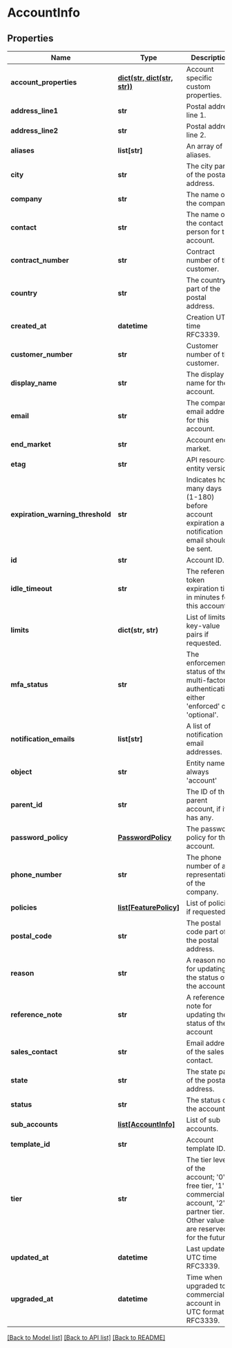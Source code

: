 # AccountInfo

## Properties
Name | Type | Description | Notes
------------ | ------------- | ------------- | -------------
**account_properties** | [**dict(str, dict(str, str))**](dict.md) | Account specific custom properties. | [optional] 
**address_line1** | **str** | Postal address line 1. | [optional] 
**address_line2** | **str** | Postal address line 2. | [optional] 
**aliases** | **list[str]** | An array of aliases. | 
**city** | **str** | The city part of the postal address. | [optional] 
**company** | **str** | The name of the company. | [optional] 
**contact** | **str** | The name of the contact person for this account. | [optional] 
**contract_number** | **str** | Contract number of the customer. | [optional] 
**country** | **str** | The country part of the postal address. | [optional] 
**created_at** | **datetime** | Creation UTC time RFC3339. | [optional] 
**customer_number** | **str** | Customer number of the customer. | [optional] 
**display_name** | **str** | The display name for the account. | [optional] 
**email** | **str** | The company email address for this account. | [optional] 
**end_market** | **str** | Account end market. | 
**etag** | **str** | API resource entity version. | 
**expiration_warning_threshold** | **str** | Indicates how many days (1-180) before account expiration a notification email should be sent. | [optional] 
**id** | **str** | Account ID. | 
**idle_timeout** | **str** | The reference token expiration time in minutes for this account. | [optional] 
**limits** | **dict(str, str)** | List of limits as key-value pairs if requested. | [optional] 
**mfa_status** | **str** | The enforcement status of the multi-factor authentication, either &#39;enforced&#39; or &#39;optional&#39;. | [optional] 
**notification_emails** | **list[str]** | A list of notification email addresses. | [optional] 
**object** | **str** | Entity name: always &#39;account&#39; | 
**parent_id** | **str** | The ID of the parent account, if it has any. | [optional] 
**password_policy** | [**PasswordPolicy**](PasswordPolicy.md) | The password policy for this account. | [optional] 
**phone_number** | **str** | The phone number of a representative of the company. | [optional] 
**policies** | [**list[FeaturePolicy]**](FeaturePolicy.md) | List of policies if requested. | [optional] 
**postal_code** | **str** | The postal code part of the postal address. | [optional] 
**reason** | **str** | A reason note for updating the status of the account | [optional] 
**reference_note** | **str** | A reference note for updating the status of the account | [optional] 
**sales_contact** | **str** | Email address of the sales contact. | [optional] 
**state** | **str** | The state part of the postal address. | [optional] 
**status** | **str** | The status of the account. | 
**sub_accounts** | [**list[AccountInfo]**](AccountInfo.md) | List of sub accounts. | [optional] 
**template_id** | **str** | Account template ID. | [optional] 
**tier** | **str** | The tier level of the account; &#39;0&#39;: free tier, &#39;1&#39;: commercial account, &#39;2&#39;: partner tier. Other values are reserved for the future. | 
**updated_at** | **datetime** | Last update UTC time RFC3339. | [optional] 
**upgraded_at** | **datetime** | Time when upgraded to commercial account in UTC format RFC3339. | [optional] 

[[Back to Model list]](../README.md#documentation-for-models) [[Back to API list]](../README.md#documentation-for-api-endpoints) [[Back to README]](../README.md)


